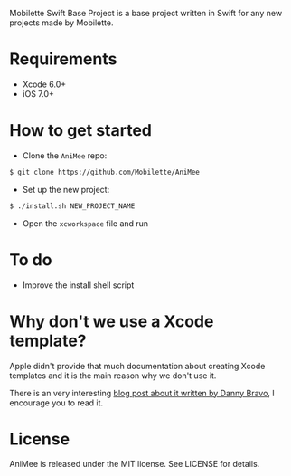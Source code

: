Mobilette Swift Base Project is a base project written in Swift for any new projects made by Mobilette.

# Requirements

- Xcode 6.0+
- iOS 7.0+

# How to get started

- Clone the `AniMee` repo:

```bash
$ git clone https://github.com/Mobilette/AniMee
```

- Set up the new project:

```bash
$ ./install.sh NEW_PROJECT_NAME
```

- Open the `xcworkspace` file and run

# To do

- Improve the install shell script

# Why don't we use a Xcode template?

Apple didn't provide that much documentation about creating Xcode templates and it is the main reason why we don't use it.

There is an very interesting [blog post about it written by Danny Bravo](http://epic-apps.uk/2015/04/19/ready-set-xcode/), I encourage you to read it.

# License

AniMee is released under the MIT license. See LICENSE for details.
